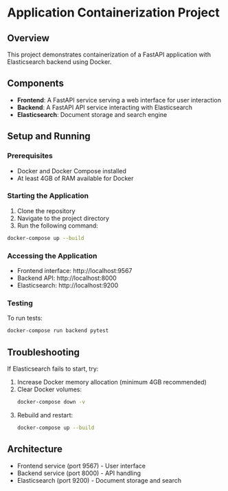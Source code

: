 # Application Containerization Project

## Overview
This project demonstrates containerization of a FastAPI application with Elasticsearch backend using Docker.

## Components
- **Frontend**: A FastAPI service serving a web interface for user interaction
- **Backend**: A FastAPI API service interacting with Elasticsearch
- **Elasticsearch**: Document storage and search engine

## Setup and Running

### Prerequisites
- Docker and Docker Compose installed
- At least 4GB of RAM available for Docker

### Starting the Application

1. Clone the repository
2. Navigate to the project directory
3. Run the following command:

```bash
docker-compose up --build
```

### Accessing the Application

- Frontend interface: http://localhost:9567
- Backend API: http://localhost:8000
- Elasticsearch: http://localhost:9200

### Testing

To run tests:

```bash
docker-compose run backend pytest
```

## Troubleshooting

If Elasticsearch fails to start, try:

1. Increase Docker memory allocation (minimum 4GB recommended)
2. Clear Docker volumes:
   ```bash
   docker-compose down -v
   ```
3. Rebuild and restart:
   ```bash
   docker-compose up --build
   ```

## Architecture
- Frontend service (port 9567) - User interface
- Backend service (port 8000) - API handling
- Elasticsearch (port 9200) - Document storage and search